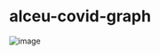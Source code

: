 # alceu-covid-graph

![image](https://github.com/OGPalancaNegra/alceu-covid-graph/assets/56201348/e711281f-7bb8-489d-af08-1e12d3a000bf)


